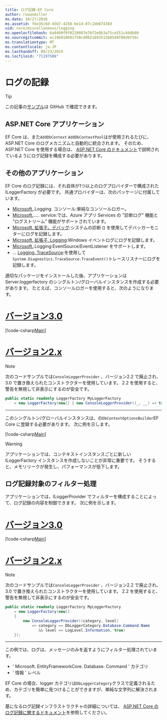 ```yaml
---
title: ログ記録-EF Core
author: rowanmiller
ms.date: 10/27/2016
ms.assetid: f6e35c6d-45b7-4258-be1d-87c1bb67438d
uid: core/miscellaneous/logging
ms.openlocfilehash: 6a8499f9f0220087e76f2e0b3a75ce551c4ddb80
ms.sourcegitcommit: ec196918691f50cd0b21693515b0549f06d9f39c
ms.translationtype: MT
ms.contentlocale: ja-JP
ms.lasthandoff: 09/23/2019
ms.locfileid: "71197506"
---
```

# <a name="logging"></a>ログの記録

> [!TIP]  
> この記事の[サンプル](https://github.com/aspnet/EntityFramework.Docs/tree/master/samples/core/Miscellaneous/Logging)は GitHub で確認できます。

## <a name="aspnet-core-applications"></a>ASP.NET Core アプリケーション

EF Core は、また`AddDbContext` `AddDbContextPool`はが使用されるたびに、ASP.NET Core のログメカニズムと自動的に統合されます。 そのため、ASP.NET Core を使用する場合は、 [ASP.NET Core のドキュメント](https://docs.microsoft.com/aspnet/core/fundamentals/logging?tabs=aspnetcore2x)で説明されているようにログ記録を構成する必要があります。

## <a name="other-applications"></a>その他のアプリケーション

EF Core のログ記録には、それ自体が1つ以上のログプロバイダーで構成された ILoggerFactory が必要です。 共通プロバイダーは、次のパッケージに付属しています。

* [Microsoft.](https://www.nuget.org/packages/Microsoft.Extensions.Logging.Console/).Logging. コンソール:単純なコンソールロガー。
* [Microsoft.](https://www.nuget.org/packages/Microsoft.Extensions.Logging.AzureAppServices/)..... service:では、Azure アプリ Services の "診断ログ" 機能と "ログストリーム" 機能がサポートされています。
* [Microsoft. 拡張子。デバッグ](https://www.nuget.org/packages/Microsoft.Extensions.Logging.Debug/):システムの診断 () を使用してデバッガーモニターにログを記録します。
* [Microsoft. 拡張子. Logging](https://www.nuget.org/packages/Microsoft.Extensions.Logging.EventLog/):Windows イベントログにログを記録します。
* [Microsoft.](https://www.nuget.org/packages/Microsoft.Extensions.Logging.EventSource/).Logging:EventSource/EventListener をサポートします。
* ... [Logging. TraceSource](https://www.nuget.org/packages/Microsoft.Extensions.Logging.TraceSource/):を使用して`System.Diagnostics.TraceSource.TraceEvent()`トレースリスナーにログを記録します。

適切なパッケージをインストールした後、アプリケーションは Server.loggerfactory のシングルトン/グローバルインスタンスを作成する必要があります。 たとえば、コンソールロガーを使用すると、次のようになります。

# <a name="version-30tabv3"></a>[バージョン3.0](#tab/v3)

[!code-csharp[Main](../../../samples/core/Miscellaneous/Logging/Logging/BloggingContext.cs#DefineLoggerFactory)]

# <a name="version-2xtabv2"></a>[バージョン2.x](#tab/v2)

> [!NOTE]
> 次のコードサンプルでは`ConsoleLoggerProvider` 、バージョン2.2 で廃止され、3.0 で置き換えられたコンストラクターを使用しています。 2\.2 を使用すると、警告を無視して非表示にするのが安全です。

``` csharp
public static readonly LoggerFactory MyLoggerFactory
    = new LoggerFactory(new[] { new ConsoleLoggerProvider((_, __) => true, true) });
```

***

このシングルトン/グローバルインスタンスは、の`DbContextOptionsBuilder`EF Core に登録する必要があります。 次に例を示します。

[!code-csharp[Main](../../../samples/core/Miscellaneous/Logging/Logging/BloggingContext.cs#RegisterLoggerFactory)]

> [!WARNING]
> アプリケーションでは、コンテキストインスタンスごとに新しい ILoggerFactory インスタンスを作成しないことが非常に重要です。 そうすると、メモリリークが発生し、パフォーマンスが低下します。

## <a name="filtering-what-is-logged"></a>ログ記録対象のフィルター処理

アプリケーションでは、ILoggerProvider でフィルターを構成することによって、ログ記録の内容を制御できます。 次に例を示します。

# <a name="version-30tabv3"></a>[バージョン3.0](#tab/v3)

[!code-csharp[Main](../../../samples/core/Miscellaneous/Logging/Logging/BloggingContextWithFiltering.cs#DefineLoggerFactory)]

# <a name="version-2xtabv2"></a>[バージョン2.x](#tab/v2)

> [!NOTE]
> 次のコードサンプルでは`ConsoleLoggerProvider` 、バージョン2.2 で廃止され、3.0 で置き換えられたコンストラクターを使用しています。 2\.2 を使用すると、警告を無視して非表示にするのが安全です。

``` csharp
public static readonly LoggerFactory MyLoggerFactory
    = new LoggerFactory(new[]
    {
        new ConsoleLoggerProvider((category, level)
            => category == DbLoggerCategory.Database.Command.Name
               && level == LogLevel.Information, true)
    });
```

***

この例では、ログは、メッセージのみを返すようにフィルター処理されています。
 * ' Microsoft. EntityFrameworkCore. Database. Command ' カテゴリ
 * ' 情報 ' レベル

EF Core の場合、logger カテゴリは`DbLoggerCategory`クラスで定義されるため、カテゴリを簡単に見つけることができますが、単純な文字列に解決されます。

基になるログ記録インフラストラクチャの詳細については、 [ASP.NET Core のログ記録に関するドキュメント](https://docs.microsoft.com/aspnet/core/fundamentals/logging?tabs=aspnetcore2x)を参照してください。

